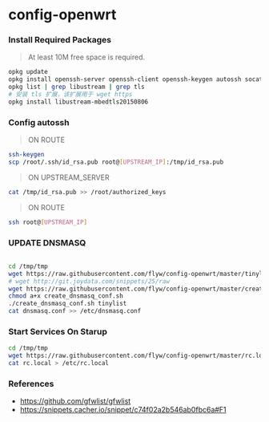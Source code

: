 # config-openwrt

### Install Required Packages
> At least 10M free space is required.
```bash
opkg update
opkg install openssh-server openssh-client openssh-keygen autossh socat redsocks ipset
opkg list | grep libustream | grep tls
# 安装 tls 扩展，该扩展用于 wget https 
opkg install libustream-mbedtls20150806
```

### Config autossh
> ON ROUTE
  ```bash
  ssh-keygen
  scp /root/.ssh/id_rsa.pub root@[UPSTREAM_IP]:/tmp/id_rsa.pub
  ```
> ON UPSTREAM_SERVER
  ```bash
  cat /tmp/id_rsa.pub >> /root/authorized_keys
  ```
> ON ROUTE
  ```bash
  ssh root@[UPSTREAM_IP]
  ```

### UPDATE DNSMASQ
```bash

cd /tmp/tmp
wget https://raw.githubusercontent.com/flyw/config-openwrt/master/tinylist?token=AAFIQOBI32IZMHKKH2MQAGS6N4VVK
# wget http://git.joydata.com/snippets/25/raw
wget https://raw.githubusercontent.com/flyw/config-openwrt/master/create_dnsmasq_conf.sh?token=AAFIQOHWKFDPNUDKODMDK626N4VSW
chmod a+x create_dnsmasq_conf.sh
./create_dnsmasq_conf.sh tinylist
cat dnsmasq.conf >> /etc/dnsmasq.conf
```  

### Start Services On Starup
```bash
cd /tmp/tmp
wget https://raw.githubusercontent.com/flyw/config-openwrt/master/rc.local?token=AAFIQOAD5CSLCPQOH6LHGDS6N4SHO
cat rc.local > /etc/rc.local
```

### References
* https://github.com/gfwlist/gfwlist
* https://snippets.cacher.io/snippet/c74f02a2b546ab0fbc6a#F1

